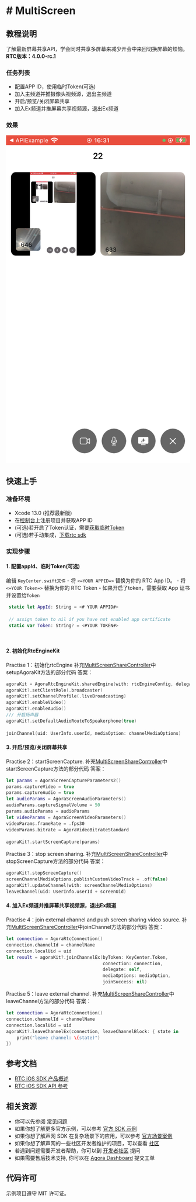 # # MultiScreen

## 教程说明

了解最新屏幕共享API，学会同时共享多屏幕来减少开会中来回切换屏幕的烦恼。
**RTC版本：4.0.0-rc.1**

### 任务列表

- 配置APP ID，使用临时Token(可选)
- 加入主频道并推摄像头视频源，退出主频道
- 开启/预览/关闭屏幕共享
- 加入Ex频道并推屏幕共享视频源，退出Ex频道

### 效果

![image](./screen.png)

## 快速上手

### 准备环境

- Xcode 13.0 (推荐最新版)
- 在[控制台](https://console.agora.io/)上注册项目并获取APP ID
- (可选)若开启了Token认证，需要[获取临时Token](https://docs.agora.io/cn/Agora%20Platform/get_appid_token?platform=All%20Platforms#%E8%8E%B7%E5%8F%96-rtc-%E4%B8%B4%E6%97%B6-token)
- (可选)若手动集成，[下载rtc sdk](https://download.agora.io/sdk/release/Agora_Native_SDK_for_iOS_v4.0.0-rc.1_FULL.zip)

### 实现步骤

#### 1. 配置appId、临时Token(可选)

编辑 `KeyCenter.swift文件`
    - 将 `<=YOUR APPID=>` 替换为你的 RTC App ID。
    - 将 `<=YOUR Token=>` 替换为你的 RTC Token
    - 如果开启了token，需要获取 App 证书并设置给`Token`

```swift
 static let AppId: String = <# YOUR APPID#>

 // assign token to nil if you have not enabled app certificate
 static var Token: String? = <#YOUR TOKEN#>
```

<br/>

#### 2. 初始化RtcEngineKit

Practise 1：初始化rtcEngine
补充[MultiScreenShareController](MultiScreen/MultiScreenShareController.swift)中setupAgoraKit方法的部分代码
答案：

```swift
agoraKit = AgoraRtcEngineKit.sharedEngine(with: rtcEngineConfig, delegate: self)
agoraKit?.setClientRole(.broadcaster)
agoraKit?.setChannelProfile(.liveBroadcasting)
agoraKit?.enableVideo()
agoraKit?.enableAudio()
/// 开启扬声器
agoraKit?.setDefaultAudioRouteToSpeakerphone(true)

joinChannel(uid: UserInfo.userId, mediaOption: channelMediaOptions)
```

#### 3. 开启/预览/关闭屏幕共享

Practise 2：startScreenCapture.
补充[MultiScreenShareController](MultiScreen/MultiScreenShareController.swift)中startScreenCapture方法的部分代码
答案：

```swift
let params = AgoraScreenCaptureParameters2()
params.captureVideo = true
params.captureAudio = true
let audioParams = AgoraScreenAudioParameters()
audioParams.captureSignalVolume = 50
params.audioParams = audioParams
let videoParams = AgoraScreenVideoParameters()
videoParams.frameRate = .fps30
videoParams.bitrate = AgoraVideoBitrateStandard

agoraKit?.startScreenCapture(params)
```

Practise 3：stop screen sharing.
补充[MultiScreenShareController](MultiScreen/MultiScreenShareController.swift)中stopScreenCapture方法的部分代码
答案：

```swift
agoraKit?.stopScreenCapture()
screenChannelMediaOptions.publishCustomVideoTrack = .of(false)
agoraKit?.updateChannel(with: screenChannelMediaOptions)
leaveChannel(uid: UserInfo.userId + screenUid)
```

#### 4. 加入Ex频道并推屏幕共享视频源，退出Ex频道

Practise 4：join external channel and push screen sharing video source.
补充[MultiScreenShareController](MultiScreen/MultiScreenShareController.swift)中joinChannel方法的部分代码
答案：

```swift
let connection = AgoraRtcConnection()
connection.channelId = channelName
connection.localUid = uid
let result = agoraKit?.joinChannelEx(byToken: KeyCenter.Token,
                                     connection: connection,
                                     delegate: self,
                                     mediaOptions: mediaOption,
                                     joinSuccess: nil)
```

Practise 5：leave external channel.
补充[MultiScreenShareController](MultiScreen/MultiScreenShareController.swift)中leaveChannel方法的部分代码
答案：

```swift
let connection = AgoraRtcConnection()
connection.channelId = channelName
connection.localUid = uid
agoraKit?.leaveChannelEx(connection, leaveChannelBlock: { state in
    print("leave channel: \(state)")
})
```

## 参考文档

- [RTC iOS SDK 产品概述](https://docs.agora.io/cn/Interactive%20Broadcast/product_live?platform=iOS)
- [RTC iOS SDK API 参考](https://docs.agora.io/cn/Interactive%20Broadcast/API%20Reference/oc/docs/headers/Agora-Objective-C-API-Overview.html)

## 相关资源

- 你可以先参阅 [常见问题](https://docs.agora.io/cn/faq)
- 如果你想了解更多官方示例，可以参考 [官方 SDK 示例](https://github.com/AgoraIO)
- 如果你想了解声网 SDK 在复杂场景下的应用，可以参考 [官方场景案例](https://github.com/AgoraIO-usecase)
- 如果你想了解声网的一些社区开发者维护的项目，可以查看 [社区](https://github.com/AgoraIO-Community)
- 若遇到问题需要开发者帮助，你可以到 [开发者社区](https://rtcdeveloper.com/) 提问
- 如果需要售后技术支持, 你可以在 [Agora Dashboard](https://dashboard.agora.io) 提交工单

## 代码许可

示例项目遵守 MIT 许可证。
